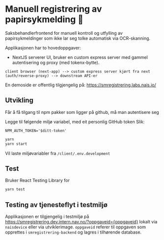 # Manuell registrering av papirsykmelding 🧾

Saksbehandlerfrontend for manuell kontroll og utfylling av papirsykmeldinger som ikke lar seg tolke automatisk via OCR-skanning.

Applikasjonen har to hovedoppgaver:

-   NextJS serverer UI, bruker en custom express server med gammel autentisering og proxy (med tokenx-bytte).

`client browser (next-app) --> custom express server kjørt fra next (auth/reverse-proxy) --> downstream API-er`

En demoside er offentlig tilgjengelig på: https://smregistrering.labs.nais.io/

## Utvikling

Får å få tilgang til npm pakker som ligger på github, må man autentisere seg

Legge til følgende miljø variabel, med eit personlig GitHub token
Slik:

```
NPM_AUTH_TOKEN='$ditt-token'
```

```bash
yarn
yarn start
```

Vil laste miljøvariabler fra `/client/.env.development`

## Test

Bruker React Testing Library for

```bash
yarn test
```

## Testing av tjenesteflyt i testmiljø

Applikasjonen er tilgjengelig i testmiljø på https://smregistrering.dev.intern.nav.no/?oppgaveid={oppgaveid} lokalt via `naisdevice` eller via utviklerimage. `oppgaveid` referer til oppgaven som opprettes i `smregistrering-backend` og lagres i tilhørende database.
